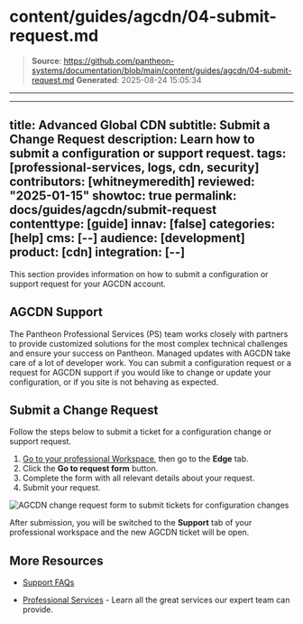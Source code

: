 # content/guides/agcdn/04-submit-request.md

> **Source**: https://github.com/pantheon-systems/documentation/blob/main/content/guides/agcdn/04-submit-request.md
> **Generated**: 2025-08-24 15:05:34

---

---
title: Advanced Global CDN
subtitle: Submit a Change Request
description: Learn how to submit a configuration or support request.
tags: [professional-services, logs, cdn, security]
contributors: [whitneymeredith]
reviewed: "2025-01-15"
showtoc: true
permalink: docs/guides/agcdn/submit-request
contenttype: [guide]
innav: [false]
categories: [help]
cms: [--]
audience: [development]
product: [cdn]
integration: [--]
---

This section provides information on how to submit a configuration or support request for your AGCDN account.

## AGCDN Support

The Pantheon Professional Services (PS) team works closely with partners to provide customized solutions for the most complex technical challenges and ensure your success on Pantheon. Managed updates with AGCDN take care of a lot of developer work. You can submit a configuration request or a request for AGCDN support if you would like to change or update your configuration, or if you site is not behaving as expected.

## Submit a Change Request

Follow the steps below to submit a ticket for a configuration change or support request.

1. [Go to your professional Workspace](/guides/account-mgmt/workspace-sites-teams/workspaces#switch-between-workspaces), then go to the **Edge** tab.
1. Click the **Go to request form** button.
1. Complete the form with all relevant details about your request. 
1. Submit your request.

 ![AGCDN change request form to submit tickets for configuration changes](../../../images/dashboard/new-dashboard/2024/agcdn-change-request.png)

After submission, you will be switched to the **Support** tab of your professional workspace and the new AGCDN ticket will be open.

## More Resources

- [Support FAQs](/guides/support/faq/)

- [Professional Services](/guides/professional-services) - Learn all the great services our expert team can provide.
